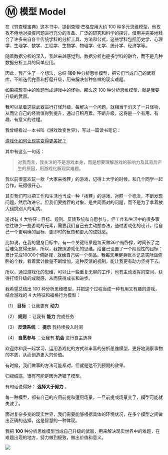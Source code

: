 # Ⓜ️ 模型 Model

在《穷查理宝典》这本书中，提到查理·芒格应用大约 100 种多元思维模型，他孜孜不倦地对投资问题进行充分的准备、广泛的研究和科学的探讨，借用并完美地糅合了许多来自各个传统学科的分析工具、方法和公式，这些学科包括历史学、心理学、生理学、数学、工程学、生物学、物理学、化学、统计学、经济学等。

随着数据分析的深入，我越来越感觉到，数据分析也是多学科的融合，而不是几种数据分析工具的简单应用。

因此，我产生了一个想法，总结 **100** 种分析思维模型，把它们当成自己的武器库，不断迭代完善和打磨升级，用来解决各种各样的现实难题。

如果把现实中的难题当成游戏中的怪物，那么这 100 种分析思维模型，就是我要升级的武器。

我可以拿着这些武器进行打怪升级，每解决一个问题，就相当于消灭了一只怪物，从而让自己的经验值得到提升，通过日积月累，不断升级，这将是一个有用、有趣、有意义的过程。

我曾经看过一本书叫《游戏改变世界》，写过一篇读书笔记：

[游戏化如何让现实变得更美好？](https://mp.weixin.qq.com/s?\_\_biz=MzA4ODE2OTIxMw==\&mid=2653474489\&idx=1\&sn=b9d8add2e2740890f940b18e04427bb9\&scene=21#wechat\_redirect)

其中有这么一句话：

> 对我而言，我关注的不是游戏本身，而是想要理解游戏的影响力及其背后产生的原因，用游戏化解现实难题。

我以前很喜欢玩一款「大家来找茬」的游戏，记得上大学的时候，和几个同学一起合作，玩得很开心。

其实我们可以把工作和生活也当成一种「找茬」的游戏，对照一个标准，不断发现问题，然后改进它。但我们要找茬的对象，是共同面对的问题，而不是为了拿着放大镜挑别人的毛病。

游戏有 4 大特征：目标、规则、反馈系统和自愿参与，但工作和生活中的很多事往往缺少一些游戏的元素，需要我们自己去主动想办法，通过游戏化的设计，给自己一个更明确的目标、更即时的反馈和更大的成就感。

比如说，在我的健身目标中，有一个关键结果是每天做36个俯卧撑，时间长了之后难免觉得无聊，所以，我按照游戏化的思维，给自己设置了一个阶段性的目标：累计完成10000个俯卧撑，就给自己买一个奖品。我每天用健身账本记录实际做俯卧的个数，看着累计数量不断增加，这种反馈的机制，能让我更有动力坚持下去。

所以，通过游戏化的思维，可以让一些重复无聊的工作，也有主动发挥的空间，获得打怪升级的成就感，从而获得成长和进步。

我希望总结出 100 种分析思维模型，并把这个过程当成一种有用又有趣的游戏，结合游戏的 4 大特征和福格行为模型：

（1） **目标** ：让我更有 **动力**

（2） **规则** ：让我有 **能力** 完成任务

（3） **反馈系统** ： **提示** 我持续投入时间

（4） **自愿参与** ：让我有 **机会** 进行自主选择

欢迎你和我一起学习，运用游戏化的方式和丰富的分析思维模型，更好地洞察事物的本质，从而创造更大的价值。

有时候，我们做事的方法可能都对，但就是达不到预期的效果。

归根结底，很有可能是因为选错了模型。

有句话说得好： **选择大于努力** 。

每一种模型，都有自己的应用前提和适用场景，一旦前提或场景变了，模型可能就失效了。

面对复杂多变的现实世界，我们需要能够根据具体的环境状况，在多个模型之间做出正确的选择，这是智慧的一种体现。

我把 **100** 种分析思维模型当成自己升级的武器，用来解决现实世界中的难题，在难题出现的地方，努力做到极致，做出价值和意义。

![](https://visitor-badge.laobi.icu/badge?page\_id=sjhfx.linji\&left\_text=PageViews\&right\_color=%2300589F)

